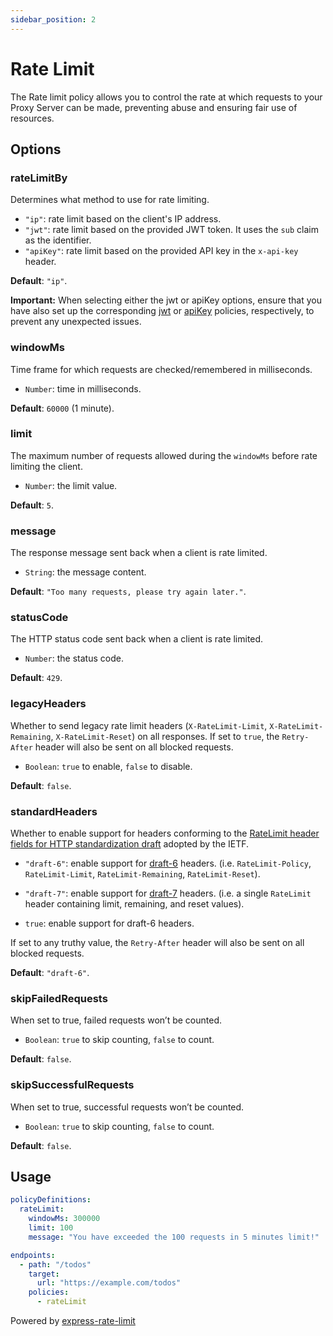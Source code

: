 ```yaml
---
sidebar_position: 2
---
```


# Rate Limit

The Rate limit policy allows you to control the rate at which requests to your Proxy Server can be made, preventing abuse and ensuring fair use of resources.

## Options

### rateLimitBy

Determines what method to use for rate limiting.

- `"ip"`: rate limit based on the client's IP address.
- `"jwt"`: rate limit based on the provided JWT token. It uses the `sub` claim as the identifier.
- `"apiKey"`: rate limit based on the provided API key in the `x-api-key` header.

**Default**: `"ip"`.

**Important:** When selecting either the jwt or apiKey options, ensure that you have also set up the corresponding [jwt](/docs/configuration/policies/jwt) or [apiKey](/docs/configuration/policies/api-key) policies, respectively, to prevent any unexpected issues.

### windowMs

Time frame for which requests are checked/remembered in milliseconds.

- `Number`: time in milliseconds.

**Default**: `60000` (1 minute).

### limit

The maximum number of requests allowed during the `windowMs` before rate limiting the client.

- `Number`: the limit value.

**Default**: `5`.

### message

The response message sent back when a client is rate limited.

- `String`: the message content.

**Default**: `"Too many requests, please try again later."`.

### statusCode

The HTTP status code sent back when a client is rate limited.

- `Number`: the status code.

**Default**: `429`.

### legacyHeaders

Whether to send legacy rate limit headers (`X-RateLimit-Limit`, `X-RateLimit-Remaining`, `X-RateLimit-Reset`) on all responses. If set to `true`, the `Retry-After` header will also be sent on all blocked requests.

- `Boolean`: `true` to enable, `false` to disable.

**Default**: `false`.

### standardHeaders

Whether to enable support for headers conforming to the [RateLimit header fields for HTTP standardization draft](https://github.com/ietf-wg-httpapi/ratelimit-headers) adopted by the IETF.

- `"draft-6"`: enable support for [draft-6](https://datatracker.ietf.org/doc/html/draft-ietf-httpapi-ratelimit-headers-06) headers. (i.e. `RateLimit-Policy`, `RateLimit-Limit`, `RateLimit-Remaining`, `RateLimit-Reset`).

- `"draft-7"`: enable support for [draft-7](https://datatracker.ietf.org/doc/html/draft-ietf-httpapi-ratelimit-headers-07) headers. (i.e. a single `RateLimit` header containing limit, remaining, and reset values).

- `true`: enable support for draft-6 headers.

If set to any truthy value, the `Retry-After` header will also be sent on all blocked requests.

**Default**: `"draft-6"`.

### skipFailedRequests

When set to true, failed requests won’t be counted.

- `Boolean`: `true` to skip counting, `false` to count.

**Default**: `false`.

### skipSuccessfulRequests

When set to true, successful requests won’t be counted.

- `Boolean`: `true` to skip counting, `false` to count.

**Default**: `false`.

## Usage

```yaml title="gateweaver.yml"
policyDefinitions:
  rateLimit:
    windowMs: 300000
    limit: 100
    message: "You have exceeded the 100 requests in 5 minutes limit!"

endpoints:
  - path: "/todos"
    target:
      url: "https://example.com/todos"
    policies:
      - rateLimit
```

Powered by [express-rate-limit](https://github.com/express-rate-limit/express-rate-limit)

